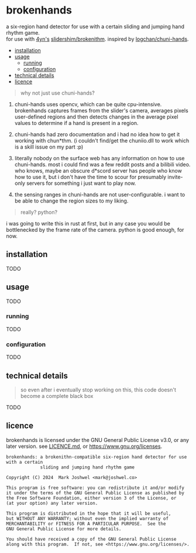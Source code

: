 # brokenhands

a six-region hand detector for use with a certain sliding and jumping hand rhythm game.  
for use with [4yn's](https://github.com/4yn)
[slidershim/brokenithm](https://github.com/4yn/slidershim).
inspired by [logchan/chuni-hands](https://github.com/logchan/chuni-hands).

- [installation](#installation)
- [usage](#usage)
  - [running](#running)
  - [configuration](#configuration)
- [technical details](#technical-details)
- [licence](#licence)

> why not just use chuni-hands?

1. chuni-hands uses opencv, which can be quite cpu-intensive. brokenhands captures
   frames from the slider's camera, averages pixels user-defined regions and then
   detects changes in the average pixel values to determine if a hand is present in
   a region.

2. chuni-hands had zero documentation and i had no idea how to get it working with
   chun*thm. (i couldn't find/get the chuniio.dll to work which is a skill issue on my
   part :p)

3. literally nobody on the surface web has any information on how to use chuni-hands.
   most i could find was a few reddit posts and a bilibili video. who knows, maybe an
   obscure d*scord server has people who know how to use it, but i don't have the time to
   scour for presumably invite-only servers for something i just want to play now.

4. the sensing ranges in chuni-hands are not user-configurable. i want to be able to
   change the region sizes to my liking.

> really? python?

i was going to write this in rust at first, but in any case you would be bottlenecked by
the frame rate of the camera. python is good enough, for now.

## installation

TODO

## usage

TODO

### running

TODO

### configuration

TODO

## technical details

> so even after i eventually stop working on this, this code doesn't become a complete
> black box

TODO

## licence

brokenhands is licensed under the GNU General Public License v3.0, or any later version.
see [LICENCE.md](LICENCE.md), or <https://www.gnu.org/licenses>.

```text
brokenhands: a brokenithn-compatible six-region hand detector for use with a certain
             sliding and jumping hand rhythm game

Copyright (C) 2024  Mark Joshwel <mark@joshwel.co>

This program is free software: you can redistribute it and/or modify
it under the terms of the GNU General Public License as published by
the Free Software Foundation, either version 3 of the License, or
(at your option) any later version.

This program is distributed in the hope that it will be useful,
but WITHOUT ANY WARRANTY; without even the implied warranty of
MERCHANTABILITY or FITNESS FOR A PARTICULAR PURPOSE.  See the
GNU General Public License for more details.

You should have received a copy of the GNU General Public License
along with this program.  If not, see <https://www.gnu.org/licenses/>.
```
